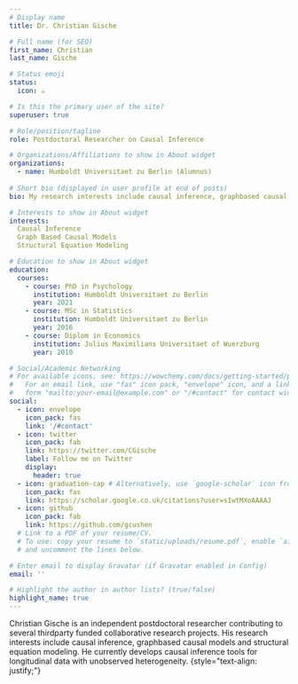 ```yaml
---
# Display name
title: Dr. Christian Gische

# Full name (for SEO)
first_name: Christian
last_name: Gische

# Status emoji
status:
  icon: ☕️

# Is this the primary user of the site?
superuser: true

# Role/position/tagline
role: Postdoctoral Researcher on Causal Inference

# Organizations/Affiliations to show in About widget
organizations:
  - name: Humboldt Universitaet zu Berlin (Alumnus)
    
# Short bio (displayed in user profile at end of posts)
bio: My research interests include causal inference, graphbased causal models, and structrual equation modeling.

# Interests to show in About widget
interests:
  Causal Inference
  Graph Based Causal Models
  Structural Equation Modeling

# Education to show in About widget
education:
  courses:
    - course: PhD in Psychology
      institution: Humboldt Universitaet zu Berlin
      year: 2021
    - course: MSc in Statistics
      institution: Humboldt Universitaet zu Berlin
      year: 2016
    - course: Diplom in Economics
      institution: Julius Maximilians Universitaet of Wuerzburg
      year: 2010

# Social/Academic Networking
# For available icons, see: https://wowchemy.com/docs/getting-started/page-builder/#icons
#   For an email link, use "fas" icon pack, "envelope" icon, and a link in the
#   form "mailto:your-email@example.com" or "/#contact" for contact widget.
social:
  - icon: envelope
    icon_pack: fas
    link: '/#contact'
  - icon: twitter
    icon_pack: fab
    link: https://twitter.com/CGische
    label: Follow me on Twitter
    display:
      header: true
  - icon: graduation-cap # Alternatively, use `google-scholar` icon from `ai` icon pack
    icon_pack: fas
    link: https://scholar.google.co.uk/citations?user=sIwtMXoAAAAJ
  - icon: github
    icon_pack: fab
    link: https://github.com/gcushen
  # Link to a PDF of your resume/CV.
  # To use: copy your resume to `static/uploads/resume.pdf`, enable `ai` icons in `params.yaml`,
  # and uncomment the lines below.

# Enter email to display Gravatar (if Gravatar enabled in Config)
email: ''

# Highlight the author in author lists? (true/false)
highlight_name: true
---
```


Christian Gische is an independent postdoctoral researcher contributing to several thirdparty funded collaborative research projects. His research interests include causal inference, graphbased causal models and structural equation modeling. He currently develops causal inference tools for longitudinal data with unobserved heterogeneity.
{style="text-align: justify;"}
